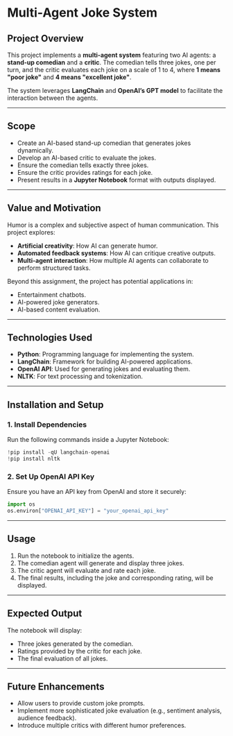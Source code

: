 # **Multi-Agent Joke System**

## **Project Overview**
This project implements a **multi-agent system** featuring two AI agents: a **stand-up comedian** and a **critic**. The comedian tells three jokes, one per turn, and the critic evaluates each joke on a scale of 1 to 4, where **1 means "poor joke"** and **4 means "excellent joke"**. 

The system leverages **LangChain** and **OpenAI’s GPT model** to facilitate the interaction between the agents.

---

## **Scope**
- Create an AI-based stand-up comedian that generates jokes dynamically.
- Develop an AI-based critic to evaluate the jokes.
- Ensure the comedian tells exactly three jokes.
- Ensure the critic provides ratings for each joke.
- Present results in a **Jupyter Notebook** format with outputs displayed.

---

## **Value and Motivation**
Humor is a complex and subjective aspect of human communication. This project explores:
- **Artificial creativity**: How AI can generate humor.
- **Automated feedback systems**: How AI can critique creative outputs.
- **Multi-agent interaction**: How multiple AI agents can collaborate to perform structured tasks.

Beyond this assignment, the project has potential applications in:
- Entertainment chatbots.
- AI-powered joke generators.
- AI-based content evaluation.

---

## **Technologies Used**
- **Python**: Programming language for implementing the system.
- **LangChain**: Framework for building AI-powered applications.
- **OpenAI API**: Used for generating jokes and evaluating them.
- **NLTK**: For text processing and tokenization.

---

## **Installation and Setup**
### **1. Install Dependencies**
Run the following commands inside a Jupyter Notebook:
```python
!pip install -qU langchain-openai
!pip install nltk
```

### **2. Set Up OpenAI API Key**
Ensure you have an API key from OpenAI and store it securely:
```python
import os
os.environ["OPENAI_API_KEY"] = "your_openai_api_key"
```

---

## **Usage**
1. Run the notebook to initialize the agents.
2. The comedian agent will generate and display three jokes.
3. The critic agent will evaluate and rate each joke.
4. The final results, including the joke and corresponding rating, will be displayed.

---

## **Expected Output**
The notebook will display:
- Three jokes generated by the comedian.
- Ratings provided by the critic for each joke.
- The final evaluation of all jokes.

---

## **Future Enhancements**
- Allow users to provide custom joke prompts.
- Implement more sophisticated joke evaluation (e.g., sentiment analysis, audience feedback).
- Introduce multiple critics with different humor preferences.

